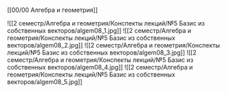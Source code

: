 [[00/00 Алгебра и геометрия]]

![[2 семестр/Алгебра и геометрия/Конспекты лекций/№5 Базис из собственных векторов/algem08_1.jpg]]
![[2 семестр/Алгебра и геометрия/Конспекты лекций/№5 Базис из собственных векторов/algem08_2.jpg]]
![[2 семестр/Алгебра и геометрия/Конспекты лекций/№5 Базис из собственных векторов/algem08_3.jpg]]
![[2 семестр/Алгебра и геометрия/Конспекты лекций/№5 Базис из собственных векторов/algem08_4.jpg]]
![[2 семестр/Алгебра и геометрия/Конспекты лекций/№5 Базис из собственных векторов/algem08_5.jpg]]